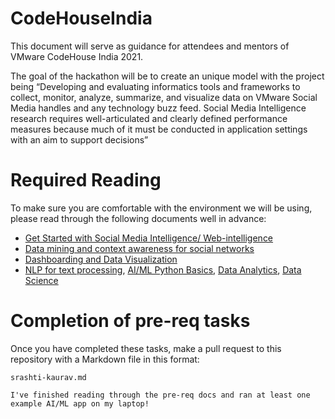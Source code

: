 # CodeHouseIndia

This document will serve as guidance for attendees and mentors of VMware CodeHouse India 2021.

The goal of the hackathon will be to create an unique model with the project being “Developing and evaluating informatics tools and frameworks to collect, monitor, analyze, summarize, and visualize data on VMware Social Media handles and any technology buzz feed. Social Media Intelligence research requires well-articulated and clearly defined performance measures because much of it must be conducted in application settings with an aim to support decisions”

# Required Reading

To make sure you are comfortable with the environment we will be using, please read through the following documents well in advance:

- [Get Started with Social Media Intelligence/ Web-intelligence](https://github.com/elinaparida/CodeHouseIndia/blob/main/Web%20Intelligence.md)
- [Data mining and context awareness for social networks](https://github.com/elinaparida/CodeHouseIndia/blob/main/Data%20Mining.md)
- [Dashboarding and Data Visualization](https://opensource.com/business/16/11/open-source-dashboard-tools-visualizing-data)
- [NLP for text processing](https://towardsdatascience.com/natural-language-processing-nlp-for-machine-learning-d44498845d5b), [AI/ML Python Basics](https://www.analyticsvidhya.com/learning-paths-data-science-business-analytics-business-intelligence-big-data/learning-path-data-science-python/),  [Data Analytics](https://www.analyticsvidhya.com/blog/2021/05/what-is-big-data-introduction-uses-and-applications/), [Data Science](https://www.guru99.com/data-science-tutorial.html)

# Completion of pre-req tasks

Once you have completed these tasks, make a pull request to this repository with a Markdown file in this format:

`srashti-kaurav.md`

`I've finished reading through the pre-req docs and ran at least one example AI/ML app on my laptop!`


